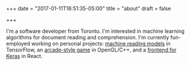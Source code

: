 +++
date = "2017-01-11T16:51:35-05:00"
title = "about"
draft = false

+++

I'm a software developer from Toronto. I'm interested in machine learning algorithms for document reading and comprehension. I'm currently fun-employed working on personal projects: [machine reading models](https://github.com/nschuc/alternating-reader-tf) in TensorFlow, an [arcade-style game](https://github.com/nschuc/FlockingWars) in OpenGL/C++, and a [frontend for Keras](https://github.com/nschuc/keras-ui) in React.

